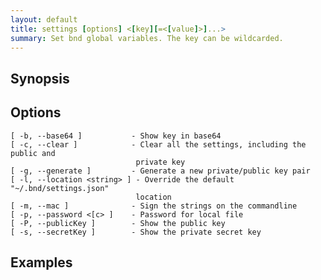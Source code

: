 ```yaml
---
layout: default
title: settings [options] <[key][=<[value]>]...> 
summary: Set bnd global variables. The key can be wildcarded. 
---
```




## Synopsis

## Options

    [ -b, --base64 ]           - Show key in base64
    [ -c, --clear ]            - Clear all the settings, including the public and
                                private key
    [ -g, --generate ]         - Generate a new private/public key pair
    [ -l, --location <string> ] - Override the default "~/.bnd/settings.json"
                                location
    [ -m, --mac ]              - Sign the strings on the commandline
    [ -p, --password <[c> ]    - Password for local file
    [ -P, --publicKey ]        - Show the public key
    [ -s, --secretKey ]        - Show the private secret key

## Examples

